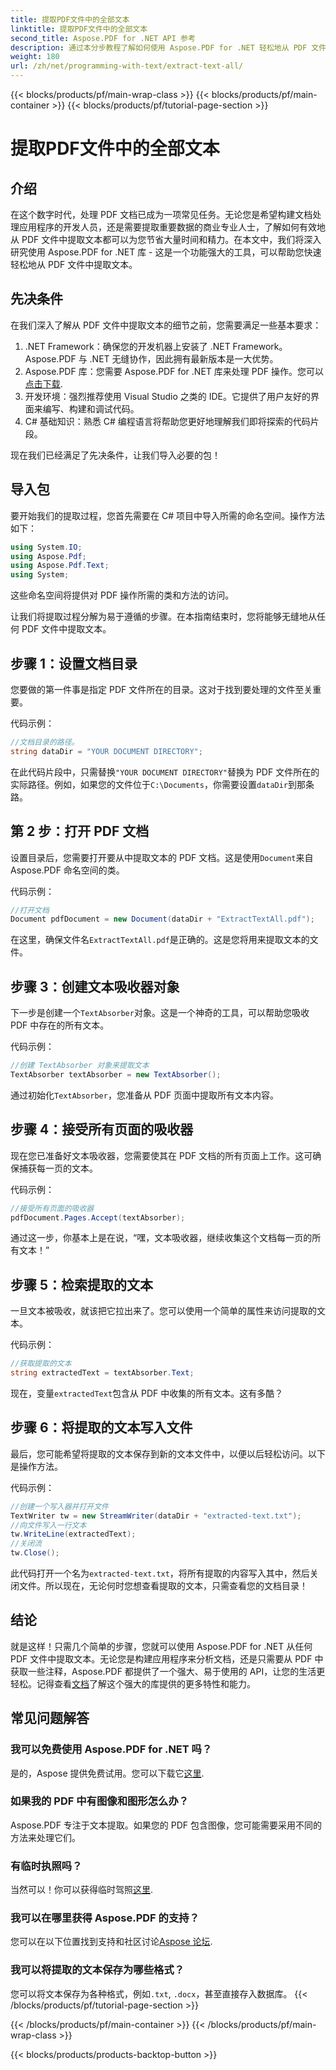 ```yaml
---
title: 提取PDF文件中的全部文本
linktitle: 提取PDF文件中的全部文本
second_title: Aspose.PDF for .NET API 参考
description: 通过本分步教程了解如何使用 Aspose.PDF for .NET 轻松地从 PDF 文件中提取文本。
weight: 180
url: /zh/net/programming-with-text/extract-text-all/
---
```


{{< blocks/products/pf/main-wrap-class >}}
{{< blocks/products/pf/main-container >}}
{{< blocks/products/pf/tutorial-page-section >}}

# 提取PDF文件中的全部文本

## 介绍

在这个数字时代，处理 PDF 文档已成为一项常见任务。无论您是希望构建文档处理应用程序的开发人员，还是需要提取重要数据的商业专业人士，了解如何有效地从 PDF 文件中提取文本都可以为您节省大量时间和精力。在本文中，我们将深入研究使用 Aspose.PDF for .NET 库 - 这是一个功能强大的工具，可以帮助您快速轻松地从 PDF 文件中提取文本。

## 先决条件

在我们深入了解从 PDF 文件中提取文本的细节之前，您需要满足一些基本要求：

1. .NET Framework：确保您的开发机器上安装了 .NET Framework。Aspose.PDF 与 .NET 无缝协作，因此拥有最新版本是一大优势。
2. Aspose.PDF 库：您需要 Aspose.PDF for .NET 库来处理 PDF 操作。您可以[点击下载](https://releases.aspose.com/pdf/net/).
3. 开发环境：强烈推荐使用 Visual Studio 之类的 IDE。它提供了用户友好的界面来编写、构建和调试代码。
4. C# 基础知识：熟悉 C# 编程语言将帮助您更好地理解我们即将探索的代码片段。

现在我们已经满足了先决条件，让我们导入必要的包！

## 导入包

要开始我们的提取过程，您首先需要在 C# 项目中导入所需的命名空间。操作方法如下：

```csharp
using System.IO;
using Aspose.Pdf;
using Aspose.Pdf.Text;
using System;
```

这些命名空间将提供对 PDF 操作所需的类和方法的访问。 

让我们将提取过程分解为易于遵循的步骤。在本指南结束时，您将能够无缝地从任何 PDF 文件中提取文本。

## 步骤 1：设置文档目录

您要做的第一件事是指定 PDF 文件所在的目录。这对于找到要处理的文件至关重要。

代码示例：

```csharp
//文档目录的路径。
string dataDir = "YOUR DOCUMENT DIRECTORY";
```

在此代码片段中，只需替换`"YOUR DOCUMENT DIRECTORY"`替换为 PDF 文件所在的实际路径。例如，如果您的文件位于`C:\Documents`，你需要设置`dataDir`到那条路。

## 第 2 步：打开 PDF 文档

设置目录后，您需要打开要从中提取文本的 PDF 文档。这是使用`Document`来自 Aspose.PDF 命名空间的类。

代码示例：

```csharp
//打开文档
Document pdfDocument = new Document(dataDir + "ExtractTextAll.pdf");
```

在这里，确保文件名`ExtractTextAll.pdf`是正确的。这是您将用来提取文本的文件。

## 步骤 3：创建文本吸收器对象

下一步是创建一个`TextAbsorber`对象。这是一个神奇的工具，可以帮助您吸收 PDF 中存在的所有文本。

代码示例：

```csharp
//创建 TextAbsorber 对象来提取文本
TextAbsorber textAbsorber = new TextAbsorber();
```

通过初始化`TextAbsorber`，您准备从 PDF 页面中提取所有文本内容。

## 步骤 4：接受所有页面的吸收器

现在您已准备好文本吸收器，您需要使其在 PDF 文档的所有页面上工作。这可确保捕获每一页的文本。

代码示例：

```csharp
//接受所有页面的吸收器
pdfDocument.Pages.Accept(textAbsorber);
```

通过这一步，你基本上是在说，“嘿，文本吸收器，继续收集这个文档每一页的所有文本！”

## 步骤 5：检索提取的文本

一旦文本被吸收，就该把它拉出来了。您可以使用一个简单的属性来访问提取的文本。

代码示例：

```csharp
//获取提取的文本
string extractedText = textAbsorber.Text;
```

现在，变量`extractedText`包含从 PDF 中收集的所有文本。这有多酷？

## 步骤 6：将提取的文本写入文件

最后，您可能希望将提取的文本保存到新的文本文件中，以便以后轻松访问。以下是操作方法。

代码示例：

```csharp
//创建一个写入器并打开文件
TextWriter tw = new StreamWriter(dataDir + "extracted-text.txt");
//向文件写入一行文本
tw.WriteLine(extractedText);
//关闭流
tw.Close();
```

此代码打开一个名为`extracted-text.txt`，将所有提取的内容写入其中，然后关闭文件。所以现在，无论何时您想查看提取的文本，只需查看您的文档目录！

## 结论

就是这样！只需几个简单的步骤，您就可以使用 Aspose.PDF for .NET 从任何 PDF 文件中提取文本。无论您是构建应用程序来分析文档，还是只需要从 PDF 中获取一些注释，Aspose.PDF 都提供了一个强大、易于使用的 API，让您的生活更轻松。记得查看[文档](https://reference.aspose.com/pdf/net/)了解这个强大的库提供的更多特性和能力。

## 常见问题解答

### 我可以免费使用 Aspose.PDF for .NET 吗？
是的，Aspose 提供免费试用。您可以下载它[这里](https://releases.aspose.com/).

### 如果我的 PDF 中有图像和图形怎么办？
Aspose.PDF 专注于文本提取。如果您的 PDF 包含图像，您可能需要采用不同的方法来处理它们。

### 有临时执照吗？
当然可以！你可以获得临时驾照[这里](https://purchase.aspose.com/temporary-license/).

### 我可以在哪里获得 Aspose.PDF 的支持？
您可以在以下位置找到支持和社区讨论[Aspose 论坛](https://forum.aspose.com/c/pdf/10).

### 我可以将提取的文本保存为哪些格式？
您可以将文本保存为各种格式，例如`.txt`, `.docx`，甚至直接存入数据库。
{{< /blocks/products/pf/tutorial-page-section >}}

{{< /blocks/products/pf/main-container >}}
{{< /blocks/products/pf/main-wrap-class >}}

{{< blocks/products/products-backtop-button >}}
